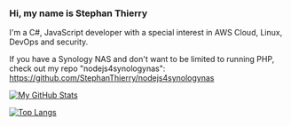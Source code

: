 ### Hi, my name is Stephan Thierry

I'm a C#, JavaScript developer with a special interest in AWS Cloud, Linux, DevOps and security. 

If you have a Synology NAS and don't want to be limited to running PHP, check out my repo "nodejs4synologynas":   
https://github.com/StephanThierry/nodejs4synologynas

[![My GitHub Stats](https://github-readme-stats.vercel.app/api/?username=stephanthierry&count_private=true&theme=tokyonight&showicons=true&include_all_commits=true)](https://github.com/StephanThierry)  

[![Top Langs](https://github-readme-stats.vercel.app/api/top-langs/?username=stephanthierry&exclude_repo=ML-Group6&count_private=true&theme=tokyonight&showicons=true&langs_count=6)](https://github.com/StephanThierry)


<!--
**StephanThierry/StephanThierry** is a ✨ _special_ ✨ repository because its `README.md` (this file) appears on your GitHub profile.

Here are some ideas to get you started:

- 🔭 I’m currently working on ...
- 🌱 I’m currently learning ...
- 👯 I’m looking to collaborate on ...
- 🤔 I’m looking for help with ...
- 💬 Ask me about ...
- 📫 How to reach me: ...
- 😄 Pronouns: ...
- ⚡ Fun fact: ...
-->
